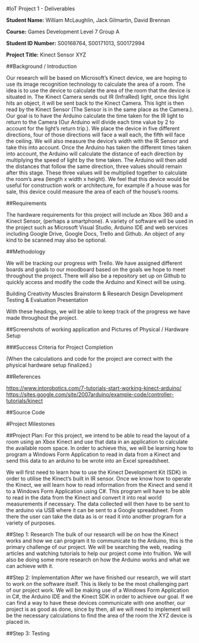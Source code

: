 #IoT Project 1 - Deliverables

**Student Name:** William McLaughlin, Jack Gilmartin, David Brennan

**Course:** Games Development Level 7 Group A

**Student ID Number:** S00168764, S00171013, S00172994

**Project Title:** Kinect Sensor XYZ

##Background / Introduction

Our research will be based on Microsoft’s Kinect device, we are hoping to use its image recognition technology to calculate the area of a room. The idea is to use the device to calculate the area of the room that the device is situated in. The Kinect Camera sends out IR (InfraRed) light, once this light hits an object,  it will be sent back to the Kinect Camera. This light is then read by the Kinect Sensor (The Sensor is in the same place as the Camera.). 
Our goal is to have the Arduino calculate the time taken for the IR light to return to the Camera (Our Arduino will divide each time value by 2 to account for the light’s return trip.).  We place the device in five different directions, four of those directions will face a wall each, the fifth will face the ceiling. We will also measure the device’s width with the IR Sensor and take this into account. Once the Arduino has taken the different times taken into account, the Arduino will calculate the distance of each direction by multiplying the speed of light by the time taken. 
The Arduino will then add the distances that follow the same direction, three values should remain after this stage. These three values will be multiplied together to calculate the room’s area (length x width x height). We feel that this device would be useful for construction work or architecture, for example if a house was for sale, this device could measure the area of each of the house’s rooms.  

##Requirements

The hardware requirements for this project will include an Xbox 360 and a Kinect Sensor, (perhaps a smartphone). A variety of software will be used in the project such as Microsoft Visual Studio, Arduino IDE and web services including Google Drive, Google Docs, Trello and Github. An object of any kind to be scanned may also be optional.

##Methodology

We will be tracking our progress with Trello. We have assigned different boards and goals to our moodboard based on the goals we hope to meet throughout the project. There will also be a repository set up on Github to quickly access and modify the code the Arduino and Kinect will be using.

Building Creativity Muscles
Brainstorm & Research
Design
Development
Testing & Evaluation
Presentation

With these headings, we will be able to keep track of the progress we have made throughout the project.

##Screenshots of working application and Pictures of Physical / Hardware Setup

###Success Criteria for Project Completion

(When the calculations and code for the project are correct with the physical hardware setup finalized.)

##References

https://www.intorobotics.com/7-tutorials-start-working-kinect-arduino/
https://sites.google.com/site/2007arduino/example-code/controller-tutorials/kinect

##Source Code


#Project Milestones

##Project Plan:
For this project, we intend to be able to read the layout of a room using an Xbox Kinect and use that data in an application to calculate the available room space. In order to achieve this, we will be learning how to program a Windows Form Application to read in data from a Kinect and send this data to an arduino to be wrote into an Excel spreadsheet.

We will first need to learn how to use the Kinect Development Kit (SDK) in order to utilise the Kinect’s built in IR sensor. Once we know how to operate the Kinect, we will learn how to read information from the Kinect and send it to a Windows Form Application using C#. This program will have to be able to read in the data from the Kinect and convert it into real world measurements if necessary. The data collected will then have to be sent to the arduino via USB where it can be sent to a Google spreadsheet. From there the user can take the data as is or read it into another program for a variety of purposes.

##Step 1: Research
The bulk of our research will be on how the Kinect works and how we can program it to communicate to the Arduino, this is the primary challenge of our project. We will be searching the web, reading articles and watching tutorials to help our project come into fruition. We will also be doing some more research on how the Arduino works and what we can achieve with it.

##Step 2: Implementation
After we have finished our research, we will start to work on the software itself. This is likely to be the most challenging part of our project work. We will be making use of a Windows Form Application in C#, the Arduino IDE and the Kinect SDK in order to achieve our goal. If we can find a way to have these devices communicate with one another, our project is as good as done, since by then, all we will need to implement will be the necessary calculations to find the area of the room the XYZ device is placed in.

##Step 3: Testing
